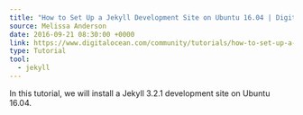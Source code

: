 ```yaml
---
title: "How to Set Up a Jekyll Development Site on Ubuntu 16.04 | DigitalOcean"
source: Melissa Anderson
date: 2016-09-21 08:30:00 +0000
link: https://www.digitalocean.com/community/tutorials/how-to-set-up-a-jekyll-development-site-on-ubuntu-16-04
type: Tutorial
tool:
  - jekyll 
---
```

In this tutorial, we will install a Jekyll 3.2.1 development site on Ubuntu 16.04.





